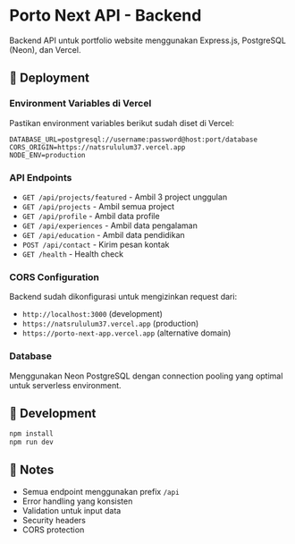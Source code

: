 # Porto Next API - Backend

Backend API untuk portfolio website menggunakan Express.js, PostgreSQL (Neon), dan Vercel.

## 🚀 Deployment

### Environment Variables di Vercel

Pastikan environment variables berikut sudah diset di Vercel:

```env
DATABASE_URL=postgresql://username:password@host:port/database
CORS_ORIGIN=https://natsrululum37.vercel.app
NODE_ENV=production
```

### API Endpoints

- `GET /api/projects/featured` - Ambil 3 project unggulan
- `GET /api/projects` - Ambil semua project
- `GET /api/profile` - Ambil data profile
- `GET /api/experiences` - Ambil data pengalaman
- `GET /api/education` - Ambil data pendidikan
- `POST /api/contact` - Kirim pesan kontak
- `GET /health` - Health check

### CORS Configuration

Backend sudah dikonfigurasi untuk mengizinkan request dari:
- `http://localhost:3000` (development)
- `https://natsrululum37.vercel.app` (production)
- `https://porto-next-app.vercel.app` (alternative domain)

### Database

Menggunakan Neon PostgreSQL dengan connection pooling yang optimal untuk serverless environment.

## 🔧 Development

```bash
npm install
npm run dev
```

## 📝 Notes

- Semua endpoint menggunakan prefix `/api`
- Error handling yang konsisten
- Validation untuk input data
- Security headers
- CORS protection 